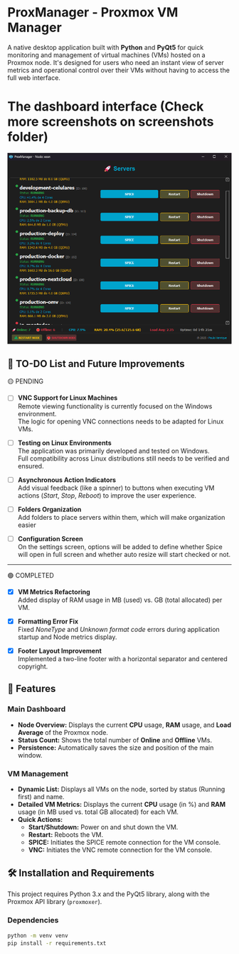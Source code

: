 # ProxManager - Proxmox VM Manager

A native desktop application built with **Python** and **PyQt5** for quick monitoring and management of virtual machines (VMs) hosted on a Proxmox node. It's designed for users who need an instant view of server metrics and operational control over their VMs without having to access the full web interface.


# The dashboard interface (Check more screenshots on screenshots folder)

![Dashboard](./screenshots/dashboard.png)


## 📝 TO-DO List and Future Improvements

 🟡 PENDING
- [ ] **VNC Support for Linux Machines**  
  Remote viewing functionality is currently focused on the Windows environment.  
  The logic for opening VNC connections needs to be adapted for Linux VMs.

- [ ] **Testing on Linux Environments**  
  The application was primarily developed and tested on Windows.  
  Full compatibility across Linux distributions still needs to be verified and ensured.

- [ ] **Asynchronous Action Indicators**  
  Add visual feedback (like a spinner) to buttons when executing VM actions (*Start*, *Stop*, *Reboot*) to improve the user experience.
  
- [ ] **Folders Organization**  
  Add folders to place servers within them, which will make organization easier

- [ ] **Configuration Screen**  
  On the settings screen, options will be added to define whether Spice will open in full screen and whether auto resize will start checked or not.

---

 🟢 COMPLETED
- [x] **VM Metrics Refactoring**  
  Added display of RAM usage in MB (used) vs. GB (total allocated) per VM.

- [x] **Formatting Error Fix**  
  Fixed *NoneType* and *Unknown format code* errors during application startup and Node metrics display.

- [x] **Footer Layout Improvement**  
  Implemented a two-line footer with a horizontal separator and centered copyright.


## 🚀 Features

### Main Dashboard
* **Node Overview:** Displays the current **CPU** usage, **RAM** usage, and **Load Average** of the Proxmox node.
* **Status Count:** Shows the total number of **Online** and **Offline** VMs.
* **Persistence:** Automatically saves the size and position of the main window.

### VM Management
* **Dynamic List:** Displays all VMs on the node, sorted by status (Running first) and name.
* **Detailed VM Metrics:** Displays the current **CPU** usage (in %) and **RAM** usage (in MB used vs. total GB allocated) for each VM.
* **Quick Actions:**
    * **Start/Shutdown:** Power on and shut down the VM.
    * **Restart:** Reboots the VM.
    * **SPICE:** Initiates the SPICE remote connection for the VM console.
    * **VNC:** Initiates the VNC remote connection for the VM console.

## 🛠️ Installation and Requirements

This project requires Python 3.x and the PyQt5 library, along with the Proxmox API library (`proxmoxer`).

### Dependencies

```bash
python -m venv venv
pip install -r requirements.txt
```



